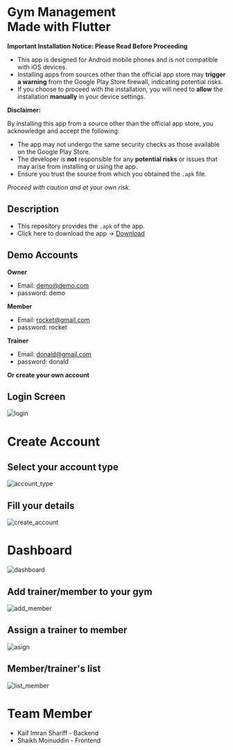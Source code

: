 # Gym Management <br /> Made with Flutter 

**Important Installation Notice: Please Read Before Proceeding**

- This app is designed for Android mobile phones and is not compatible with iOS devices.
- Installing apps from sources other than the official app store may __trigger a warning__ from the Google Play Store firewall, indicating potential risks.
- If you choose to proceed with the installation, you will need to __allow__ the installation __manually__ in your device settings.

**Disclaimer:**

By installing this app from a source other than the official app store, you acknowledge and accept the following:
- The app may not undergo the same security checks as those available on the Google Play Store.
- The developer is __not__ responsible for any __potential risks__ or issues that may arise from installing or using the app.
- Ensure you trust the source from which you obtained the `.apk` file.

*Proceed with caution and at your own risk.*

## Description
- This repository provides the `.apk` of the app.
- Click here to download the app -> [Download](https://github.com/Random-Guyz/Gym-Management/blob/master/app.apk)

## Demo Accounts

**Owner**
- Email: demo@demo.com
- password: demo

**Member**
- Email: rocket@gmail.com
- password: rocket

**Trainer**
- Email: donald@gmail.com
- password: donald

**Or create your own account**

## Login Screen
![login](https://github.com/Random-Guyz/Gym-Management/assets/93507427/66e23aca-9ac1-4d54-9a43-54e1eb20613d)

# Create Account

## Select your account type
![account_type](https://github.com/Random-Guyz/Gym-Management/assets/93507427/0616e269-a7c4-4908-9877-02f01aefcf92)

## Fill your details
![create_account](https://github.com/Random-Guyz/Gym-Management/assets/93507427/f5505d07-b653-49f8-a45d-318d4f361ebf)

# Dashboard
![dashboard](https://github.com/Random-Guyz/Gym-Management/assets/93507427/b483f5c7-31af-4b2a-bb37-9b8a5630e991)


## Add trainer/member to your gym
![add_member](https://github.com/Random-Guyz/Gym-Management/assets/93507427/460087dd-d3d6-45d0-bd43-af5eb9c52f35)

## Assign a trainer to member
![asign](https://github.com/Random-Guyz/Gym-Management/assets/93507427/5f7ae49b-1021-4901-ba58-7cecc6f52c6a)

## Member/trainer's list
![list_member](https://github.com/Random-Guyz/Gym-Management/assets/93507427/ce004522-1643-4d4d-bcc2-24fdc98c17f6)


# Team Member

 - Kaif Imran Shariff - Backend
 - Shaikh Moinuddin - Frontend
